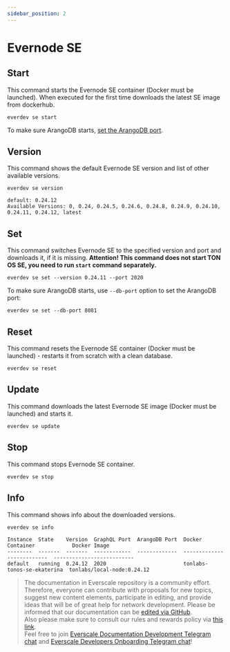 ```yaml
---
sidebar_position: 2
---
```


# Evernode SE

## Start

This command starts the Evernode SE container (Docker must be launched). When executed for the first time downloads the latest SE image from dockerhub.

```shell
everdev se start
```

To make sure ArangoDB starts, [set the ArangoDB port](evernode-platform-startup-edition-se.md#set).

## Version

This command shows the default Evernode SE version and list of other available versions.

```shell
everdev se version

default: 0.24.12
Available Versions: 0, 0.24, 0.24.5, 0.24.6, 0.24.8, 0.24.9, 0.24.10, 0.24.11, 0.24.12, latest
```

## Set

This command switches Evernode SE to the specified version and port and downloads it, if it is missing. **Attention! This command does not start TON OS SE, you need to run `start` command separately.**

```shell
everdev se set --version 0.24.11 --port 2020
```

To make sure ArangoDB starts, use `--db-port` option to set the ArangoDB port:

```shell
everdev se set --db-port 8081
```

## Reset

This command resets the Evernode SE container (Docker must be launched) - restarts it from scratch with a clean database.

```shell
everdev se reset
```

## Update

This command downloads the latest Evernode SE image (Docker must be launched) and starts it.

```shell
everdev se update
```

## Stop

This command stops Evernode SE container.

```shell
everdev se stop
```

## Info

This command shows info about the downloaded versions.

```shell
everdev se info

Instance  State    Version  GraphQL Port  ArangoDB Port  Docker Container            Docker Image
--------  -------  -------  ------------  -------------  --------------------------  --------------------------
default   running  0.24.12  2020                         tonlabs-tonos-se-ekaterina  tonlabs/local-node:0.24.12
```

>  The documentation in Everscale repository is a community effort. Therefore, everyone can contribute with proposals for new topics, suggest new content elements, participate in editing, and provide ideas that will be of great help for network development.
Please be informed that our documentation can be [edited via GitHub](https://github.com/everscale-org/docs/issues).  
  Also please make sure to consult our rules and rewards policy via [this link](https://docs.everscale.network/contribute/hot-streams/documentations).  
  Feel free to join [Everscale Documentation Development Telegram chat](https://t.me/+C2IpQXWZtCwxYzEy) and [Everscale Developers Onboarding Telegram chat](https://t.me/+Vca1Gs6uPzIyNWVi)!